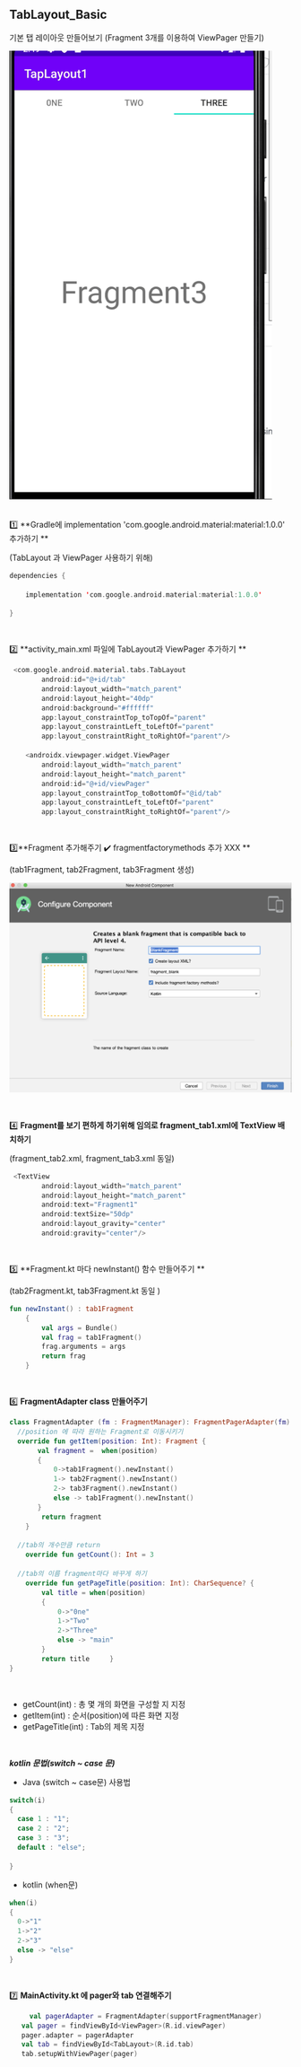 ## TabLayout_Basic

기본 탭 레이아웃 만들어보기 (Fragment 3개를 이용하여 ViewPager 만들기)


<img src="./tablayout1.gif" alt="tablayout1" height="800px" />

<br>

<br>

1️⃣ **Gradle에 implementation 'com.google.android.material:material:1.0.0' 추가하기 **

(TabLayout 과 ViewPager 사용하기 위해)

~~~kotlin
dependencies {
   	
    implementation 'com.google.android.material:material:1.0.0'
    
}
~~~

<br>

2️⃣ **activity_main.xml 파일에 TabLayout과 ViewPager 추가하기 **

~~~kotlin
 <com.google.android.material.tabs.TabLayout
        android:id="@+id/tab"
        android:layout_width="match_parent"
        android:layout_height="40dp"
        android:background="#ffffff"
        app:layout_constraintTop_toTopOf="parent"
        app:layout_constraintLeft_toLeftOf="parent"
        app:layout_constraintRight_toRightOf="parent"/>

    <androidx.viewpager.widget.ViewPager
        android:layout_width="match_parent"
        android:layout_height="match_parent"
        android:id="@+id/viewPager"
        app:layout_constraintTop_toBottomOf="@id/tab"
        app:layout_constraintLeft_toLeftOf="parent"
        app:layout_constraintRight_toRightOf="parent"/>
~~~

<br>

3️⃣**Fragment 추가해주기 ✔️ fragmentfactorymethods 추가 XXX **

(tab1Fragment, tab2Fragment, tab3Fragment 생성)

![Fragment](./Fragment.png)

<br>

4️⃣ **Fragment를 보기 편하게 하기위해 임의로 fragment_tab1.xml에 TextView 배치하기**

(fragment_tab2.xml, fragment_tab3.xml 동일)

~~~kotlin
 <TextView
        android:layout_width="match_parent"
        android:layout_height="match_parent"
        android:text="Fragment1"
        android:textSize="50dp"
        android:layout_gravity="center"
        android:gravity="center"/>
~~~

<br>

5️⃣ **Fragment.kt 마다 newInstant() 함수 만들어주기 **

(tab2Fragment.kt, tab3Fragment.kt 동일 )

~~~kotlin
fun newInstant() : tab1Fragment
    {
        val args = Bundle()
        val frag = tab1Fragment()
        frag.arguments = args
        return frag
    }
~~~

<br>

6️⃣ **FragmentAdapter class 만들어주기**

~~~kotlin
class FragmentAdapter (fm : FragmentManager): FragmentPagerAdapter(fm) {
  //position 에 따라 원하는 Fragment로 이동시키기  
  override fun getItem(position: Int): Fragment {
       val fragment =  when(position)
       {
           0->tab1Fragment().newInstant()
           1-> tab2Fragment().newInstant()
           2-> tab3Fragment().newInstant()
           else -> tab1Fragment().newInstant()
       }
        return fragment
    }

  //tab의 개수만큼 return
    override fun getCount(): Int = 3

  //tab의 이름 fragment마다 바꾸게 하기
    override fun getPageTitle(position: Int): CharSequence? {
        val title = when(position)
        {
            0->"0ne"
            1->"Two"
            2->"Three"
            else -> "main"
        }
        return title     }
}
~~~

<br>

- getCount(int) : 총 몇 개의 화면을 구성할 지 지정
- getItem(int) : 순서(position)에 따른 화면 지정
- getPageTitle(int) : Tab의 제목 지정

<br>

***kotlin 문법(switch ~ case 문)***

- Java (switch ~ case문) 사용법

~~~java
switch(i)
{
  case 1 : "1"; 
  case 2 : "2";
  case 3 : "3";
  default : "else";
  
}
~~~

- kotlin (when문)

~~~kotlin
when(i)
{
  0->"1"
  1->"2"
  2->"3"
  else -> "else"
}
~~~

<br>

7️⃣ **MainActivity.kt 에 pager와 tab 연결해주기**

~~~ kotlin
	 val pagerAdapter = FragmentAdapter(supportFragmentManager)
   val pager = findViewById<ViewPager>(R.id.viewPager)
   pager.adapter = pagerAdapter
   val tab = findViewById<TabLayout>(R.id.tab)
   tab.setupWithViewPager(pager)
~~~

<br>

<br>